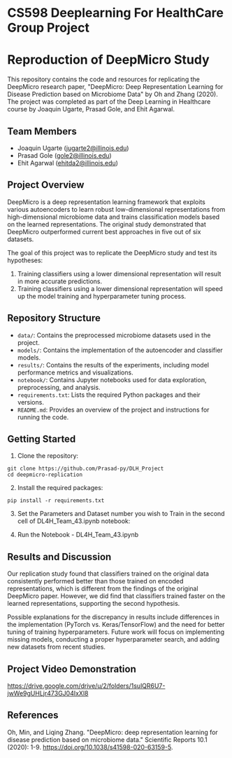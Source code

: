# CS598 Deeplearning For HealthCare Group Project

# Reproduction of DeepMicro Study


This repository contains the code and resources for replicating the DeepMicro research paper, "DeepMicro: Deep Representation Learning for Disease Prediction based on Microbiome Data" by Oh and Zhang (2020). The project was completed as part of the Deep Learning in Healthcare course by Joaquin Ugarte, Prasad Gole, and Ehit Agarwal.

## Team Members

- Joaquin Ugarte (jugarte2@illinois.edu)
- Prasad Gole (gole2@illinois.edu)
- Ehit Agarwal (ehitda2@illinois.edu)

## Project Overview

DeepMicro is a deep representation learning framework that exploits various autoencoders to learn robust low-dimensional representations from high-dimensional microbiome data and trains classification models based on the learned representations. The original study demonstrated that DeepMicro outperformed current best approaches in five out of six datasets.

The goal of this project was to replicate the DeepMicro study and test its hypotheses:
1. Training classifiers using a lower dimensional representation will result in more accurate predictions.
2. Training classifiers using a lower dimensional representation will speed up the model training and hyperparameter tuning process.

## Repository Structure

- `data/`: Contains the preprocessed microbiome datasets used in the project.
- `models/`: Contains the implementation of the autoencoder and classifier models.
- `results/`: Contains the results of the experiments, including model performance metrics and visualizations.
- `notebook/`: Contains Jupyter notebooks used for data exploration, preprocessing, and analysis.
- `requirements.txt`: Lists the required Python packages and their versions.
- `README.md`: Provides an overview of the project and instructions for running the code.

## Getting Started

1. Clone the repository:
```
git clone https://github.com/Prasad-py/DLH_Project
cd deepmicro-replication
```

2. Install the required packages:
```
pip install -r requirements.txt
```

3. Set the Parameters and Dataset number you wish to Train in the second cell of DL4H_Team_43.ipynb notebook:

4. Run the Notebook - DL4H_Team_43.ipynb

## Results and Discussion

Our replication study found that classifiers trained on the original data consistently performed better than those trained on encoded representations, which is different from the findings of the original DeepMicro paper. However, we did find that classifiers trained faster on the learned representations, supporting the second hypothesis.

Possible explanations for the discrepancy in results include differences in the implementation (PyTorch vs. Keras/TensorFlow) and the need for better tuning of training hyperparameters. Future work will focus on implementing missing models, conducting a proper hyperparameter search, and adding new datasets from recent studies.

## Project Video Demonstration

https://drive.google.com/drive/u/2/folders/1sulQR6U7-jwWe9gUHLjr473GJ04IxXl8

## References

Oh, Min, and Liqing Zhang. "DeepMicro: deep representation learning for disease prediction based on microbiome data." Scientific Reports 10.1 (2020): 1-9. https://doi.org/10.1038/s41598-020-63159-5.
